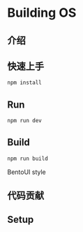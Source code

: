 # Building OS

## 介绍

## 快速上手

```bash
npm install
```

## Run

```bash
npm run dev
```

## Build

```bash
npm run build
```

BentoUI style

## 代码贡献

## Setup
